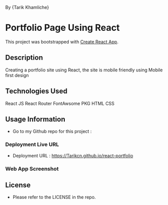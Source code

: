 By {Tarik Khamliche}

# Portfolio Page Using React

This project was bootstrapped with [Create React App](https://github.com/facebook/create-react-app).

## Description

Creating a portfolio site using React, the site is mobile friendly using Mobile first design

## Technologies Used

React JS
React Router
FontAwsome PKG
HTML
CSS

## Usage Information

- Go to my Github repo for this project :

### Deployment Live URL

- Deployment URL :
  https://Tarikcn.github.io/react-portfolio

### Web App Screenshot

## License

- Please refer to the LICENSE in the repo.
